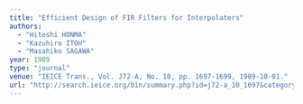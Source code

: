 ```yaml
---
title: "Efficient Design of FIR Filters for Interpolaters"
authors:
  - "Hitoshi HONMA"
  - "Kazuhiro ITOH"
  - "Masahiko SAGAWA"
year: 1989
type: "journal"
venue: "IEICE Trans., Vol. J72-A, No. 10, pp. 1697-1699, 1989-10-01."
url: "http://search.ieice.org/bin/summary.php?id=j72-a_10_1697&category=A&year=1989&lang=E&abst=j"
---
```

